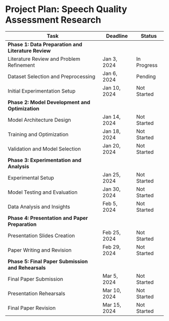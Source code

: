 # Project Plan: Speech Quality Assessment Research

| Task                                   | Deadline        | Status     |
|----------------------------------------|------------------|------------|
| **Phase 1: Data Preparation and Literature Review** | | |
| Literature Review and Problem Refinement | Jan 3, 2024 | In Progress |
| Dataset Selection and Preprocessing   | Jan 6, 2024 | Pending     |
| Initial Experimentation Setup          | Jan 10, 2024 | Not Started |
| **Phase 2: Model Development and Optimization** | | |
| Model Architecture Design              | Jan 14, 2024 | Not Started |
| Training and Optimization              | Jan 18, 2024 | Not Started |
| Validation and Model Selection         | Jan 20, 2024 | Not Started |
| **Phase 3: Experimentation and Analysis** | | |
| Experimental Setup                     | Jan 25, 2024 | Not Started |
| Model Testing and Evaluation           | Jan 30, 2024 | Not Started |
| Data Analysis and Insights             | Feb 5, 2024 | Not Started |
| **Phase 4: Presentation and Paper Preparation** | | |
| Presentation Slides Creation           | Feb 25, 2024 | Not Started |
| Paper Writing and Revision             | Feb 29, 2024 | Not Started |
| **Phase 5: Final Paper Submission and Rehearsals** | | |
| Final Paper Submission                 | Mar 5, 2024 | Not Started |
| Presentation Rehearsals                | Mar 10, 2024 | Not Started |
| Final Paper Revision                   | Mar 15, 2024 | Not Started |
